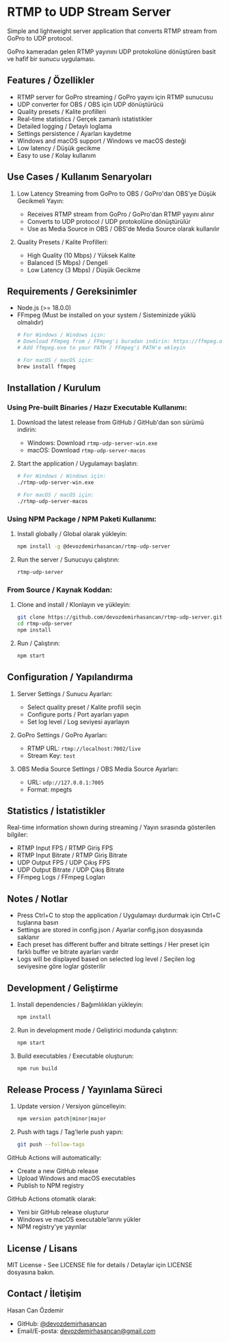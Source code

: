 # RTMP to UDP Stream Server

Simple and lightweight server application that converts RTMP stream from GoPro to UDP protocol.

GoPro kameradan gelen RTMP yayınını UDP protokolüne dönüştüren basit ve hafif bir sunucu uygulaması.

## Features / Özellikler

- RTMP server for GoPro streaming / GoPro yayını için RTMP sunucusu
- UDP converter for OBS / OBS için UDP dönüştürücü
- Quality presets / Kalite profilleri
- Real-time statistics / Gerçek zamanlı istatistikler
- Detailed logging / Detaylı loglama
- Settings persistence / Ayarları kaydetme
- Windows and macOS support / Windows ve macOS desteği
- Low latency / Düşük gecikme
- Easy to use / Kolay kullanım

## Use Cases / Kullanım Senaryoları

1. Low Latency Streaming from GoPro to OBS / GoPro'dan OBS'ye Düşük Gecikmeli Yayın:
   - Receives RTMP stream from GoPro / GoPro'dan RTMP yayını alınır
   - Converts to UDP protocol / UDP protokolüne dönüştürülür
   - Use as Media Source in OBS / OBS'de Media Source olarak kullanılır

2. Quality Presets / Kalite Profilleri:
   - High Quality (10 Mbps) / Yüksek Kalite
   - Balanced (5 Mbps) / Dengeli
   - Low Latency (3 Mbps) / Düşük Gecikme

## Requirements / Gereksinimler

- Node.js (>= 18.0.0)
- FFmpeg (Must be installed on your system / Sisteminizde yüklü olmalıdır)
  ```bash
  # For Windows / Windows için:
  # Download FFmpeg from / FFmpeg'i buradan indirin: https://ffmpeg.org/download.html
  # Add ffmpeg.exe to your PATH / FFmpeg'i PATH'e ekleyin
  
  # For macOS / macOS için:
  brew install ffmpeg
  ```

## Installation / Kurulum

### Using Pre-built Binaries / Hazır Executable Kullanımı:

1. Download the latest release from GitHub / GitHub'dan son sürümü indirin:
   - Windows: Download `rtmp-udp-server-win.exe`
   - macOS: Download `rtmp-udp-server-macos`

2. Start the application / Uygulamayı başlatın:
   ```bash
   # For Windows / Windows için:
   ./rtmp-udp-server-win.exe
   
   # For macOS / macOS için:
   ./rtmp-udp-server-macos
   ```

### Using NPM Package / NPM Paketi Kullanımı:

1. Install globally / Global olarak yükleyin:
   ```bash
   npm install -g @devozdemirhasancan/rtmp-udp-server
   ```

2. Run the server / Sunucuyu çalıştırın:
   ```bash
   rtmp-udp-server
   ```

### From Source / Kaynak Koddan:

1. Clone and install / Klonlayın ve yükleyin:
   ```bash
   git clone https://github.com/devozdemirhasancan/rtmp-udp-server.git
   cd rtmp-udp-server
   npm install
   ```

2. Run / Çalıştırın:
   ```bash
   npm start
   ```

## Configuration / Yapılandırma

1. Server Settings / Sunucu Ayarları:
   - Select quality preset / Kalite profili seçin
   - Configure ports / Port ayarları yapın
   - Set log level / Log seviyesi ayarlayın

2. GoPro Settings / GoPro Ayarları:
   - RTMP URL: `rtmp://localhost:7002/live`
   - Stream Key: `test`

3. OBS Media Source Settings / OBS Media Source Ayarları:
   - URL: `udp://127.0.0.1:7005`
   - Format: mpegts

## Statistics / İstatistikler

Real-time information shown during streaming / Yayın sırasında gösterilen bilgiler:
- RTMP Input FPS / RTMP Giriş FPS
- RTMP Input Bitrate / RTMP Giriş Bitrate
- UDP Output FPS / UDP Çıkış FPS
- UDP Output Bitrate / UDP Çıkış Bitrate
- FFmpeg Logs / FFmpeg Logları

## Notes / Notlar

- Press Ctrl+C to stop the application / Uygulamayı durdurmak için Ctrl+C tuşlarına basın
- Settings are stored in config.json / Ayarlar config.json dosyasında saklanır
- Each preset has different buffer and bitrate settings / Her preset için farklı buffer ve bitrate ayarları vardır
- Logs will be displayed based on selected log level / Seçilen log seviyesine göre loglar gösterilir

## Development / Geliştirme

1. Install dependencies / Bağımlılıkları yükleyin:
   ```bash
   npm install
   ```

2. Run in development mode / Geliştirici modunda çalıştırın:
   ```bash
   npm start
   ```

3. Build executables / Executable oluşturun:
   ```bash
   npm run build
   ```

## Release Process / Yayınlama Süreci

1. Update version / Versiyon güncelleyin:
   ```bash
   npm version patch|minor|major
   ```

2. Push with tags / Tag'lerle push yapın:
   ```bash
   git push --follow-tags
   ```

GitHub Actions will automatically:
- Create a new GitHub release
- Upload Windows and macOS executables
- Publish to NPM registry

GitHub Actions otomatik olarak:
- Yeni bir GitHub release oluşturur
- Windows ve macOS executable'larını yükler
- NPM registry'ye yayınlar

## License / Lisans

MIT License - See LICENSE file for details / Detaylar için LICENSE dosyasına bakın.

## Contact / İletişim

Hasan Can Özdemir
- GitHub: [@devozdemirhasancan](https://github.com/devozdemirhasancan)
- Email/E-posta: devozdemirhasancan@gmail.com 
